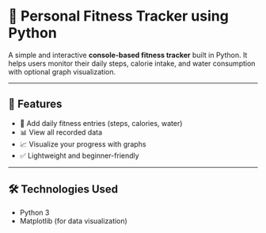 # 🏃 Personal Fitness Tracker using Python

A simple and interactive **console-based fitness tracker** built in Python. It helps users monitor their daily steps, calorie intake, and water consumption with optional graph visualization.

---

## 📌 Features

- 🧍 Add daily fitness entries (steps, calories, water)
- 📊 View all recorded data
- 📈 Visualize your progress with graphs
- ✅ Lightweight and beginner-friendly

---

## 🛠️ Technologies Used

- Python 3
- Matplotlib (for data visualization)
